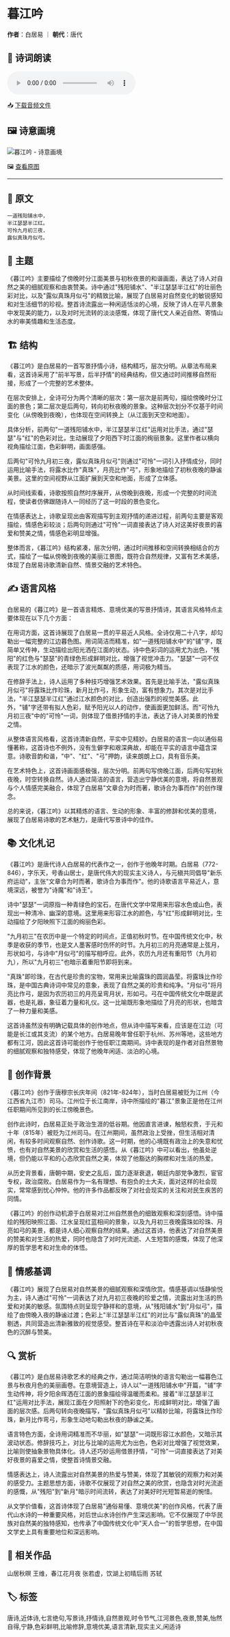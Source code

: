 # 暮江吟
**作者**：白居易 ｜ **朝代**：唐代

## 🎵 诗词朗读
<audio controls>
  <source src="./data/mp3/暮江吟_audio.mp3" type="audio/mpeg">
  您的浏览器不支持音频播放。
</audio>

📥 [下载音频文件](./data/mp3/暮江吟_audio.mp3)

## 🖼️ 诗意画境
![暮江吟 - 诗意画境](./data/images/暮江吟_白居易.jpg)

🖼️ [查看原图](./data/images/暮江吟_白居易.jpg)

---
## 📜 原文
```
一道残阳铺水中，
半江瑟瑟半江红。
可怜九月初三夜，
露似真珠月似弓。
```
## 🎯 主题
《暮江吟》主要描绘了傍晚时分江面美景与初秋夜景的和谐画面，表达了诗人对自然之美的细腻观察和由衷赞美。诗中通过"残阳铺水"、"半江瑟瑟半江红"的壮丽色彩对比，以及"露似真珠月似弓"的精致比喻，展现了白居易对自然变化的敏锐感知和对生活细节的珍视。整首诗流露出一种闲适恬淡的心境，反映了诗人在平凡景象中发现美的能力，以及对时光流转的淡淡感慨，体现了唐代文人亲近自然、寄情山水的审美情趣和生活态度。
## 🏗️ 结构
《暮江吟》是白居易的一首写景抒情小诗，结构精巧，层次分明。从章法布局来看，这首诗采用了"前半写景，后半抒情"的经典结构，但又通过时间推移自然衔接，形成了一个完整的艺术整体。

在层次安排上，全诗可分为两个清晰的层次：第一层次是前两句，描绘傍晚时分江面的景色；第二层次是后两句，转向初秋夜晚的景象。这种层次划分不仅基于时间变化（从傍晚到夜晚），也体现在空间转换上（从江面到天空和地面）。

具体分析，前两句"一道残阳铺水中，半江瑟瑟半江红"运用对比手法，通过"瑟瑟"与"红"的色彩对比，生动展现了夕阳西下时江面的绚丽景象。这里作者以横向视角描绘江面，色彩鲜明，画面感强。

后两句"可怜九月初三夜，露似真珠月似弓"则通过"可怜"一词引入抒情成分，同时运用比喻手法，将露水比作"真珠"，月亮比作"弓"，形象地描绘了初秋夜晚的静谧美景。这里的空间视野从江面扩展到天空和地面，形成了立体感。

从时间线索看，诗歌按照自然时序展开，从傍晚到夜晚，形成一个完整的时间流程，使读者仿佛跟随诗人一同经历了这一时段的景色变化。

在情感表达上，诗歌呈现出由客观描写到主观抒情的递进过程，前两句主要是客观描绘，情感色彩较淡；后两句则通过"可怜"一词直接表达了诗人对这美好夜景的喜爱和赞美之情，情感色彩明显增强。

整体而言，《暮江吟》结构紧凑，层次分明，通过时间推移和空间转换相结合的方式，描绘了一幅从傍晚到夜晚的美丽江景图，既符合自然规律，又富有艺术美感，体现了白居易诗歌清新自然、情景交融的艺术特色。
## ✍️ 语言风格
白居易的《暮江吟》是一首语言精炼、意境优美的写景抒情诗，其语言风格特点主要体现在以下几个方面：

在用词方面，这首诗展现了白居易一贯的平易近人风格。全诗仅用二十八字，却勾勒出一幅完整的江边暮色图。用词简洁而精准，如"一道残阳铺水中"的"铺"字，既简单又传神，生动描绘出阳光洒在江面的状态。诗中色彩词的运用尤为出色，"残阳"的红色与"瑟瑟"的青绿色形成鲜明对比，增强了视觉冲击力。"瑟瑟"一词不仅表现了江水的颜色，还暗示了波光粼粼的质感，用词极为精当。

在修辞手法上，诗人运用了多种技巧增强艺术效果。首先是比喻手法，"露似真珠月似弓"将露珠比作珍珠，新月比作弓，形象生动，富有想象力。其次是对比手法，"半江瑟瑟半江红"通过江水颜色的对比，创造出强烈的视觉美感。此外，"铺"字还带有拟人色彩，赋予阳光以人的动作，使画面更加鲜活。而"可怜九月初三夜"中的"可怜"一词，则体现了借景抒情的手法，表达了诗人对美景的怜爱之情。

从整体语言风格看，这首诗清新自然，平实中见精妙。白居易的语言一向以通俗易懂著称，这首诗也不例外，没有生僻字和艰深典故，却能在平实的语言中蕴含深意。诗歌音韵和谐，"中"、"红"、"弓"押韵，读来朗朗上口，具有音乐美。

在艺术特色上，这首诗画面感极强，层次分明。前两句写傍晚江面，后两句写初秋夜晚，时空转换自然。诗人通过简洁的语言，营造出宁静优美的意境，将自然景观与个人情感完美融合，体现了白居易"文章合为时而著，歌诗合为事而作"的创作理念。

总的来说，《暮江吟》以其精炼的语言、生动的形象、丰富的修辞和优美的意境，展现了白居易诗歌的艺术魅力，是唐代写景诗中的佳作。
## 📚 文化札记
《暮江吟》是唐代诗人白居易的代表作之一，创作于他晚年时期。白居易（772-846），字乐天，号香山居士，是唐代伟大的现实主义诗人，与元稹共同倡导"新乐府运动"，主张"文章合为时而著，歌诗合为事而作"。他的诗歌语言平易近人，意境深远，被誉为"诗魔"和"诗王"。

诗中"瑟瑟"一词原指一种青绿色的宝石，在唐代文学中常用来形容水色或山色，表现出一种清冷、幽深的意境。这里用来形容江水的颜色，与"红"形成鲜明对比，生动描绘了夕阳映照下江面的绚丽色彩。

"九月初三"在农历中是一个特定的时间点，正值初秋时节。在中国传统文化中，秋季是收获的季节，也是文人墨客感时伤怀的时节。九月初三的月亮通常是上弦月，形状如弓，与诗中"月似弓"的描写相呼应。此外，农历九月还有重阳节（九月初九），所以"九月初三"也暗示着重阳节即将到来。

"真珠"即珍珠，在古代是珍贵的宝物，常用来比喻露珠的圆润晶莹。将露珠比作珍珠，是中国古典诗词中常见的意象，表现了自然之美的珍贵和纯净。"月似弓"将月亮比作弓，是因为农历初三的月亮呈弯月状，形如弓。弓在中国传统文化中既是武器，也是礼器，象征着力量和礼仪。这一比喻既形象地描绘了月亮的形状，也暗含了一种力量和美感。

这首诗虽然没有明确记载具体的创作地点，但从诗中描写来看，应该是在江边（可能是长江或其支流）的某个地方。白居易晚年曾任职于杭州、苏州等地，这些地方都有江河，因此这首诗可能创作于他任职江南期间。诗中表现的是作者对自然景物的细腻观察和独特感受，体现了他晚年闲适、淡泊的心境。
## 🌅 创作背景
《暮江吟》创作于唐穆宗长庆年间（821年-824年），当时白居易被贬为江州（今江西省九江市）司马。江州位于长江南岸，诗中所描绘的"暮江"景象正是他在江州任职期间所见到的长江傍晚景色。

创作此诗时，白居易正处于政治生涯的低谷期。他因直言进谏，触怒权贵，于元和十年（815年）被贬为江州司马。在江州期间，虽然政治上受挫，但生活相对清闲，有较多时间观察自然、创作诗歌。这一时期，他的心境既有政治上的失意和忧愤，也有对自然美景的欣赏和生活的感悟。从《暮江吟》中可以看出，他虽处逆境，但仍能以平和的心态欣赏自然之美，体现了他豁达的胸襟和对生活的热爱。

从历史背景看，唐朝中期，安史之乱后，国力逐渐衰退，朝廷内部党争激烈，宦官专权，政治腐败。白居易作为一名有理想、有抱负的士大夫，面对这样的社会现实，常常感到忧心忡忡。他的许多作品都反映了对社会现实的关注和对民生疾苦的同情。

《暮江吟》的创作动机源于白居易对江州自然景色的细致观察和深刻感悟。诗中描绘的残阳映照江面、江水呈现红蓝相间的景象，以及九月初三夜晚露珠如珍珠、月亮如弓的美景，都是诗人细心观察自然的结果。通过这首诗，他表达了对自然美景的赞美和对生活的热爱，同时也隐含了对时光流逝、人生短暂的感慨，体现了他深厚的哲学思考和对生命的体悟。
## 💭 情感基调
《暮江吟》展现了白居易对自然美景的细腻观察和深情欣赏。情感基调以恬静愉悦为主，诗人通过"可怜"一词表达了对九月初三夜晚的珍爱之情，流露出对生活的热爱和对美的敏感。氛围特点则呈现宁静祥和的意境，从"残阳铺水"到"月似弓"，描绘了由傍晚入夜的静谧过渡；色彩上"半江瑟瑟半江红"的对比与"露似真珠"的晶莹剔透，共同营造出清新雅致的视觉感受。整首诗在平和淡泊中透露出诗人对初秋夜色的沉醉与赞美。
## 🔍 赏析
《暮江吟》是白居易诗歌艺术的经典之作，通过简洁明快的语言勾勒出一幅暮色江景与秋夜月色的美丽画卷。在意境营造上，诗人以"一道残阳铺水中"开篇，"铺"字生动传神，将夕阳余晖洒在江面的景象描绘得温暖而柔和。接着"半江瑟瑟半江红"运用对比手法，展现江面在夕阳照射下的色彩变化，形成鲜明对比，增强了画面的层次感。后两句转向夜晚描写，"露似真珠月似弓"以精妙比喻，将露珠比作珍珠，新月比作弯弓，形象生动地勾勒出秋夜的静谧之美。

语言特色方面，全诗用词精准而不华丽，如"瑟瑟"一词既形容江水颜色，又暗示其波动状态。修辞技巧上，对比与比喻的运用尤为出色，色彩对比增强了视觉效果，比喻则使抽象景物具体化。诗人还巧妙运用借景抒情，"可怜"一词直接表达了对美好夜景的喜爱之情，使整首诗情景交融。

情感表达上，诗人流露出对自然美景的热爱与赞美，体现了其敏锐的观察力和对美的感受力。主题思想方面，诗歌不仅展现了对自然之美的欣赏，也隐含对时光流逝的感慨，从"残阳"到"新月"暗示时间流转，表达了对美好时光短暂易逝的惋惜。

从文学价值看，这首诗体现了白居易"通俗易懂、意境优美"的创作风格，代表了唐代山水诗的一种重要风格，对后世山水诗创作产生深远影响。它不仅展现了中华民族对自然美的独特感知，也传承了中国传统文化中"天人合一"的哲学思想，在中国文学史上具有重要地位和深远影响。
## 📖 相关作品
山居秋暝 王维，春江花月夜 张若虚，饮湖上初晴后雨 苏轼
## 🏷️ 标签
唐诗,近体诗,七言绝句,写景诗,抒情诗,自然景观,时令节气,江河景色,夜景,赞美,怡然自得,宁静,色彩鲜明,比喻修辞,意境优美,语言清新,现实主义,闲适诗
